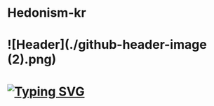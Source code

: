 # Hedonism-kr
# ![Header](./github-header-image (2).png)
# [![Typing SVG](https://readme-typing-svg.demolab.com?font=Fira+Code&pause=1000&color=0F0E15&width=435&lines=Hedonism+dev)](https://git.io/typing-svg)
